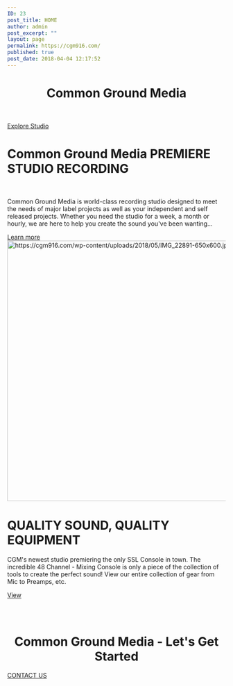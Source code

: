 ```yaml
---
ID: 23
post_title: HOME
author: admin
post_excerpt: ""
layout: page
permalink: https://cgm916.com/
published: true
post_date: 2018-04-04 12:17:52
---
```

<h1 style="text-align: center;">Common Ground Media</h1>
<p> </p>
<p>
 <a href="https://cgm916.com/the-studio/" target="_self">
 Explore Studio 
 </a>
 </p>
 <h1>Common Ground Media PREMIERE STUDIO RECORDING</h1>
<p> </p>
<p>Common Ground Media is world-class recording studio designed to meet the needs of major label projects as well as your independent and self released projects. Whether you need the studio for a week, a month or hourly, we are here to help you create the sound you've been wanting... </p>
 <a href="https://cgm916.com/services/" target="_self">
 Learn more 
 </a>
 <img src="https://cgm916.com/wp-content/uploads/2018/05/IMG_22891-650x600.jpg" alt="https://cgm916.com/wp-content/uploads/2018/05/IMG_22891-650x600.jpg" width="650" height="600" />
 <h1>QUALITY SOUND, QUALITY EQUIPMENT</h1>
<p>CGM's newest studio premiering the only SSL Console in town. The incredible 48 Channel - Mixing Console is only a piece of the collection of tools to create the perfect sound! View our entire collection of gear from Mic to Preamps, etc. </p>
 <a href="https://cgm916.com/media__trashed/" target="_self">
 View </a>
 <h3 style="text-align: center;"> </h3>
<h1 style="text-align: center;">Common Ground Media - Let's Get Started</h1>
<p>
 <a href="https://cgm916.com/contact/" target="_self">
 CONTACT US </a>
 </p>

<!-- f5f1339bb0823fffa672f4f06edc0082 -->